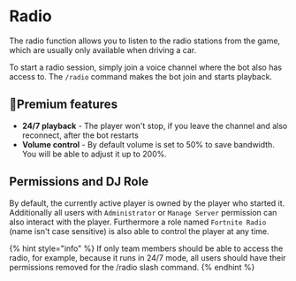 # Radio

The radio function allows you to listen to the radio stations from the game, which are usually only available when driving a car.

To start a radio session, simply join a voice channel where the bot also has access to. The `/radio` command makes the bot join and starts playback.

## 🔸Premium features

* **24/7 playback** - The player won't stop, if you leave the channel and also reconnect, after the bot restarts
* **Volume control** - By default volume is set to 50% to save bandwidth. You will be able to adjust it up to 200%.

## Permissions and DJ Role

By default, the currently active player is owned by the player who started it. Additionally all users with `Administrator` or `Manage Server` permission can also interact with the player. Furthermore a role named `Fortnite Radio` (name isn't case sensitive) is also able to control the player at any time.

{% hint style="info" %}
If only team members should be able to access the radio, for example, because it runs in 24/7 mode, all users should have their permissions removed for the /radio slash command.
{% endhint %}

